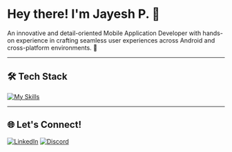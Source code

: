 # Hey there! I'm Jayesh P. 👋

An innovative and detail-oriented Mobile Application Developer with hands-on experience in crafting seamless user experiences across Android and cross-platform environments. 🚀

---

## 🛠️ Tech Stack


[![My Skills](https://skillicons.dev/icons?i=kotlin,androidstudio,firebase,mysql,aws,unity,flutter,python,java,vscode,git,github,linux,apple,windows)](https://github.com/iJayeshPatil)
 
---

## 🌐 Let's Connect!

[![LinkedIn](https://skillicons.dev/icons?i=linkedin)](https://www.linkedin.com/in/jayesh8/)  [![Discord](https://skillicons.dev/icons?i=discord)](https://discord.com/channels/@me/842394087474593862)
